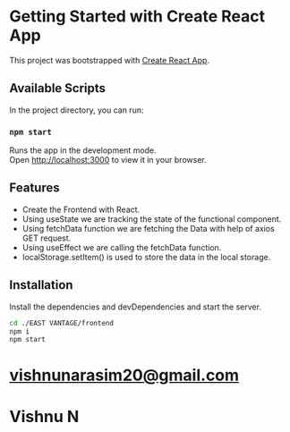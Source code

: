 # Getting Started with Create React App

This project was bootstrapped with [Create React App](https://github.com/facebook/create-react-app).

## Available Scripts

In the project directory, you can run:

### `npm start`

Runs the app in the development mode.\
Open [http://localhost:3000](http://localhost:3000) to view it in your browser.

## Features

- Create the Frontend with React.
- Using useState we are tracking the state of the functional component.
- Using fetchData function we are fetching the Data with help of axios GET request.
- Using useEffect we are calling the fetchData function.
- localStorage.setItem() is used to store the data in the local storage.

## Installation

Install the dependencies and devDependencies and start the server.

```sh
cd ./EAST VANTAGE/frontend
npm i
npm start
```

# vishnunarasim20@gmail.com
# Vishnu N


